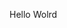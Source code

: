 Hello Wolrd

































































































































































































































































































































































































































































































































































































































































































































































































































































































































































































































































































































































































































































































































































































































































































































































































































































































































































































































































































































































































































































































































































































































































































































































































































































































































































































































































































































































































































































































































































































































































































































































































































































































































































































































































































































































































































































































































































































































